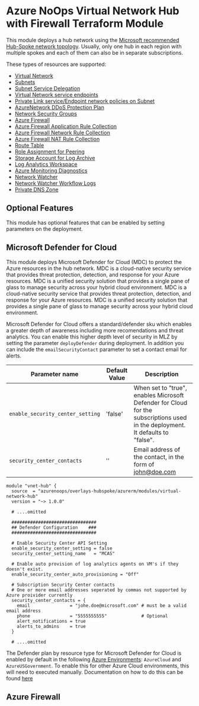 # Azure NoOps Virtual Network Hub with Firewall Terraform Module

This module deploys a hub network using the [Microsoft recommended Hub-Spoke network topology](https://docs.microsoft.com/en-us/azure/architecture/reference-architectures/hybrid-networking/hub-spoke). Usually, only one hub in each region with multiple spokes and each of them can also be in separate subscriptions.

These types of resources are supported:

* [Virtual Network](https://www.terraform.io/docs/providers/azurerm/r/virtual_network.html)
* [Subnets](https://www.terraform.io/docs/providers/azurerm/r/subnet.html)
* [Subnet Service Delegation](https://www.terraform.io/docs/providers/azurerm/r/subnet.html#delegation)
* [Virtual Network service endpoints](https://www.terraform.io/docs/providers/azurerm/r/subnet.html#service_endpoints)
* [Private Link service/Endpoint network policies on Subnet](https://www.terraform.io/docs/providers/azurerm/r/subnet.html#enforce_private_link_endpoint_network_policies)
* [AzureNetwork DDoS Protection Plan](https://www.terraform.io/docs/providers/azurerm/r/network_ddos_protection_plan.html)
* [Network Security Groups](https://www.terraform.io/docs/providers/azurerm/r/network_security_group.html)
* [Azure Firewall](https://www.terraform.io/docs/providers/azurerm/r/firewall.html)
* [Azure Firewall Application Rule Collection](https://www.terraform.io/docs/providers/azurerm/r/firewall_application_rule_collection.html)
* [Azure Firewall Network Rule Collection](https://www.terraform.io/docs/providers/azurerm/r/firewall_network_rule_collection.html)
* [Azure Firewall NAT Rule Collection](https://www.terraform.io/docs/providers/azurerm/r/firewall_nat_rule_collection.html)
* [Route Table](https://www.terraform.io/docs/providers/azurerm/r/route_table.html)
* [Role Assignment for Peering](https://www.terraform.io/docs/providers/azurerm/r/role_assignment.html)
* [Storage Account for Log Archive](https://www.terraform.io/docs/providers/azurerm/r/storage_account.html)
* [Log Analytics Workspace](https://www.terraform.io/docs/providers/azurerm/r/log_analytics_workspace.html)
* [Azure Monitoring Diagnostics](https://www.terraform.io/docs/providers/azurerm/r/monitor_diagnostic_setting.html)
* [Network Watcher](https://www.terraform.io/docs/providers/azurerm/r/network_watcher.html)
* [Network Watcher Workflow Logs](https://www.terraform.io/docs/providers/azurerm/r/network_watcher_flow_log.html)
* [Private DNS Zone](https://www.terraform.io/docs/providers/azurerm/r/private_dns_zone.html)

## Optional Features

This module has optional features that can be enabled by setting parameters on the deployment.

## Microsoft Defender for Cloud

This module deploys Microsoft Defender for Cloud (MDC) to protect the Azure resources in the hub network. MDC is a cloud-native security service that provides threat protection, detection, and response for your Azure resources. MDC is a unified security solution that provides a single pane of glass to manage security across your hybrid cloud environment. MDC is a cloud-native security service that provides threat protection, detection, and response for your Azure resources. MDC is a unified security solution that provides a single pane of glass to manage security across your hybrid cloud environment.

Microsoft Defender for Cloud offers a standard/defender sku which enables a greater depth of awareness including more recomendations and threat analytics. You can enable this higher depth level of security in MLZ by setting the parameter `deployDefender` during deployment. In addition you can include the `emailSecurityContact` parameter to set a contact email for alerts.

Parameter name | Default Value | Description
-------------- | ------------- | -----------
`enable_security_center_setting` | 'false' | When set to "true", enables Microsoft Defender for Cloud for the subscriptions used in the deployment. It defaults to "false".
`security_center_contacts` | '' | Email address of the contact, in the form of john@doe.com

```hcl
module "vnet-hub" {
  source  = "azurenoops/overlays-hubspoke/azurerm/modules/virtual-network-hub"
  version = "~> 1.0.0"

  # ....omitted

  ################################
  ## Defender Configuration    ###
  ################################

  # Enable Security Center API Setting
  enable_security_center_setting = false
  security_center_setting_name   = "MCAS"

  # Enable auto provision of log analytics agents on VM's if they doesn't exist. 
  enable_security_center_auto_provisioning = "Off"

  # Subscription Security Center contacts
  # One or more email addresses seperated by commas not supported by Azure proivider currently
  security_center_contacts = {
    email               = "johe.doe@microsoft.com" # must be a valid email address
    phone               = "5555555555"             # Optional
    alert_notifications = true
    alerts_to_admins    = true
  }

  # ....omitted
```

The Defender plan by resource type for Microsoft Defender for Cloud is enabled by default in the following [Azure Environments](https://docs.microsoft.com/en-us/powershell/module/servicemanagement/azure.service/get-azureenvironment?view=azuresmps-4.0.0): `AzureCloud` and `AzureUSGovernment`. To enable this for other Azure Cloud environments, this will need to executed manually.
Documentation on how to do this can be found
[here](https://docs.microsoft.com/en-us/azure/defender-for-cloud/enable-enhanced-security)

## Azure Firewall